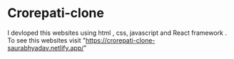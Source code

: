 # Crorepati-clone
I devloped this websites using html , css, javascript and React framework  . To see this websites visit "https://crorepati-clone-saurabhyadav.netlify.app/"

